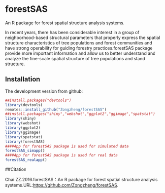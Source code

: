 # forestSAS

An R package for forest spatial structure analysis systems.

In recent years, there has been considerable interest in a group of neighborhood-based structural parameters that properly express the spatial structure characteristics of tree populations and forest communities and have strong operability for guiding forestry practices.forestSAS package provide more important information and allow us to better understand and analyze the fine-scale spatial structure of tree populations and stand structure.

## Installation

The development version from github:

```R
##install.packages("devtools")
library(devtools)
remotes::install_github("Zongzheng/forestSAS")
##install.packages("shiny","webshot","ggplot2","ggimage","spatstat")
library(shiny)
library(webshot)
library(ggplot2)
library(ggimage)
library(spatstat)
library(forestSAS)
####App for forestSAS package is used for simulated data
forestSAS_simapp()
####App for forestSAS package is used for real data
forestSAS_realapp()
```

##Citation

Chai ZZ.2016.forestSAS：An R package for forest spatial structure analysis systems.URL:https://github.com/Zongzheng/forestSAS.
